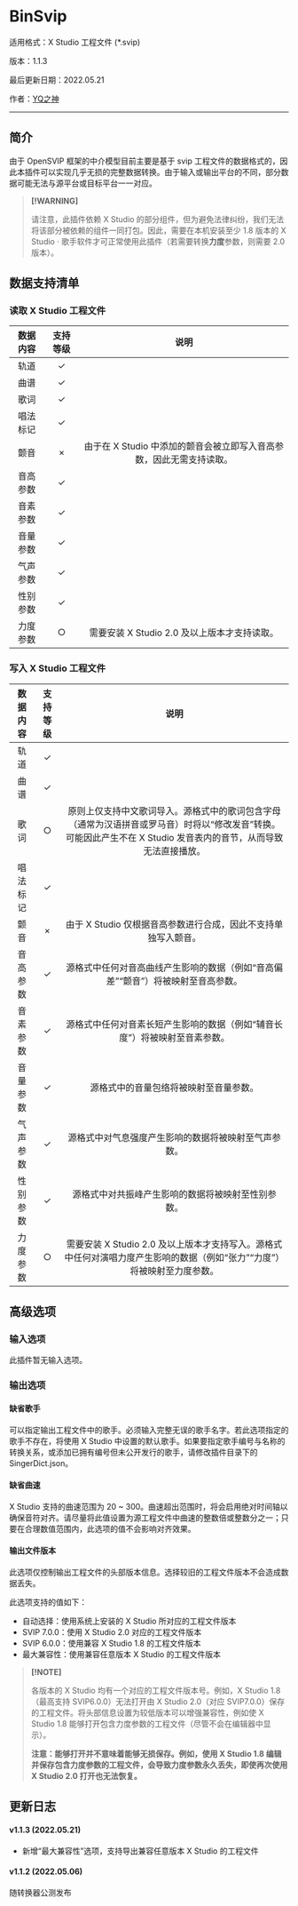 # BinSvip

适用格式：X Studio 工程文件 (*.svip)

版本：1.1.3

最后更新日期：2022.05.21

作者：[YQ之神](https://space.bilibili.com/102844209)

-----

## 简介

由于 OpenSVIP 框架的中介模型目前主要是基于 svip 工程文件的数据格式的，因此本插件可以实现几乎无损的完整数据转换。由于输入或输出平台的不同，部分数据可能无法与源平台或目标平台一一对应。

> **[!WARNING]**
>
> 请注意，此插件依赖 X Studio 的部分组件，但为避免法律纠纷，我们无法将该部分被依赖的组件一同打包。因此，需要在本机安装至少 1.8 版本的 X Studio · 歌手软件才可正常使用此插件（若需要转换**力度**参数，则需要 2.0 版本）。

## 数据支持清单

### 读取 X Studio 工程文件

| 数据内容 | 支持等级 |                             说明                             |
| :------: | :------: | :----------------------------------------------------------: |
|   轨道   |    ✓     |                                                              |
|   曲谱   |    ✓     |                                                              |
|   歌词   |    ✓     |                                                              |
| 唱法标记 |    ✓     |                                                              |
|   颤音   |    ×     | 由于在 X Studio 中添加的颤音会被立即写入音高参数，因此无需支持读取。 |
| 音高参数 |    ✓     |                                                              |
| 音素参数 |    ✓     |                                                              |
| 音量参数 |    ✓     |                                                              |
| 气声参数 |    ✓     |                                                              |
| 性别参数 |    ✓     |                                                              |
| 力度参数 |    ○     |         需要安装 X Studio 2.0 及以上版本才支持读取。         |

### 写入 X Studio 工程文件

| 数据内容 | 支持等级 |                             说明                             |
| :------: | :------: | :----------------------------------------------------------: |
|   轨道   |    ✓     |                                                              |
|   曲谱   |    ✓     |                                                              |
|   歌词   |    ○     | 原则上仅支持中文歌词导入。源格式中的歌词包含字母（通常为汉语拼音或罗马音）时将以“修改发音”转换。可能因此产生不在 X Studio 发音表内的音节，从而导致无法直接播放。 |
| 唱法标记 |    ✓     |                                                              |
|   颤音   |    ×     | 由于 X Studio 仅根据音高参数进行合成，因此不支持单独写入颤音。 |
| 音高参数 |    ✓     | 源格式中任何对音高曲线产生影响的数据（例如“音高偏差”“颤音”）将被映射至音高参数。 |
| 音素参数 |    ✓     | 源格式中任何对音素长短产生影响的数据（例如“辅音长度”）将被映射至音素参数。 |
| 音量参数 |    ✓     |            源格式中的音量包络将被映射至音量参数。            |
| 气声参数 |    ✓     |     源格式中对气息强度产生影响的数据将被映射至气声参数。     |
| 性别参数 |    ✓     |      源格式中对共振峰产生影响的数据将被映射至性别参数。      |
| 力度参数 |    ○     | 需要安装 X Studio 2.0 及以上版本才支持写入。源格式中任何对演唱力度产生影响的数据（例如“张力”“力度”）将被映射至力度参数。 |

## 高级选项

### 输入选项

此插件暂无输入选项。

### 输出选项

#### 缺省歌手

可以指定输出工程文件中的歌手。必须输入完整无误的歌手名字。若此选项指定的歌手不存在，将使用 X Studio 中设置的默认歌手。如果要指定歌手编号与名称的转换关系，或添加已拥有编号但未公开发行的歌手，请修改插件目录下的 SingerDict.json。

#### 缺省曲速

X Studio 支持的曲速范围为 20 ~ 300。曲速超出范围时，将会启用绝对时间轴以确保音符对齐。请尽量将此值设置为源工程文件中曲速的整数倍或整数分之一；只要在合理数值范围内，此选项的值不会影响对齐效果。

#### 输出文件版本

此选项仅控制输出工程文件的头部版本信息。选择较旧的工程文件版本不会造成数据丢失。

此选项支持的值如下：

- 自动选择：使用系统上安装的 X Studio 所对应的工程文件版本
- SVIP 7.0.0：使用 X Studio 2.0 对应的工程文件版本
- SVIP 6.0.0：使用兼容 X Studio 1.8 的工程文件版本
- 最大兼容性：使用兼容任意版本 X Studio 的工程文件版本

> **[!NOTE]**
>
> 各版本的 X Studio 均有一个对应的工程文件版本号。例如，X Studio 1.8（最高支持 SVIP6.0.0）无法打开由 X Studio 2.0（对应 SVIP7.0.0）保存的工程文件。将头部信息设置为较低版本可以增强兼容性，例如使 X Studio 1.8 能够打开包含力度参数的工程文件（尽管不会在编辑器中显示）。
>
> **注意：能够打开并不意味着能够无损保存。例如，使用 X Studio 1.8 编辑并保存包含力度参数的工程文件，会导致力度参数永久丢失，即使再次使用 X Studio 2.0 打开也无法恢复。**

## 更新日志

#### v1.1.3 (2022.05.21)

- 新增“最大兼容性”选项，支持导出兼容任意版本 X Studio 的工程文件

#### v1.1.2 (2022.05.06)

随转换器公测发布
